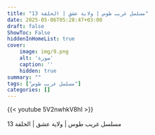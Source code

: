 ```yaml
---
title: "مسلسل غريب طوس | ولاية عشق | الحلقة 13"
date: 2025-05-06T05:28:47+03:00
draft: false
ShowToc: False
hiddenInHomeList: true
cover:
    image: img/9.png
    alt: 'صورة'
    caption: ''
    hidden: true
summary: ""
tags: ["مسلسل غريب طوس"]
categories: []
---
```


{{< youtube 5V2nwhkV8hI >}}  
<br>
مسلسل غريب طوس | ولاية عشق | الحلقة 13
